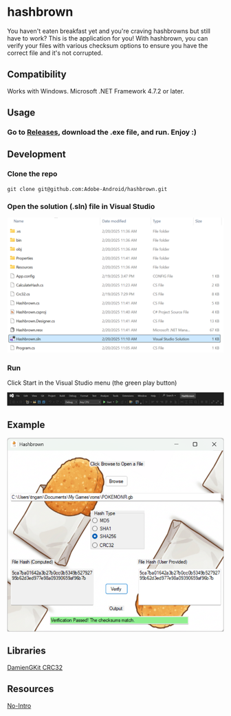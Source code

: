 # hashbrown
You haven't eaten breakfast yet and you're craving hashbrowns but still have to work? This is the application for you! With hashbrown, you can verify your files with various checksum options to ensure you have the correct file and it's not corrupted.

## Compatibility
Works with Windows. Microsoft .NET Framework 4.7.2 or later.

## Usage

### Go to [Releases](https://github.com/Adobe-Android/hashbrown/releases), download the .exe file, and run. Enjoy :)

## Development

### Clone the repo
```
git clone git@github.com:Adobe-Android/hashbrown.git
```
### Open the solution (.sln) file in Visual Studio
![Visual Studio solution shown in File Explorer](screenshots/hashbrown-sln.png)

### Run
Click Start in the Visual Studio menu (the green play button)

![Visual Studio menu](screenshots/vs-menu.png)

## Example
![Hashbrown.exe](screenshots/hashbrown-screenshot.png)

## Libraries
[DamienGKit CRC32](https://github.com/damieng/DamienGKit/blob/master/CSharp/DamienG.Library/Security/Cryptography/Crc32.cs)

## Resources
[No-Intro](https://datomatic.no-intro.org/index.php)
